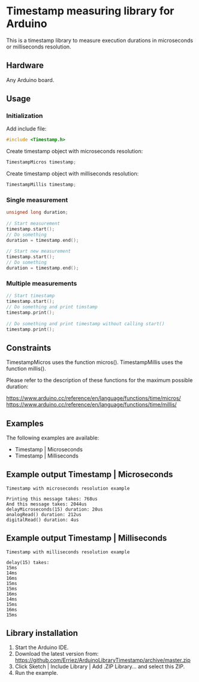 # Timestamp measuring library for Arduino

This is a timestamp library to measure execution durations in microseconds or 
milliseconds resolution.

## Hardware
Any Arduino board.

## Usage

### Initialization

Add include file:
```c++
#include <Timestamp.h>
```

Create timestamp object with microseconds resolution: 
```c++
TimestampMicros timestamp;
```

Create timestamp object with milliseconds resolution: 
```c++
TimestampMillis timestamp;
```

### Single measurement
```c++
unsigned long duration;
  
// Start measurement
timestamp.start();
// Do something
duration = timestamp.end();
  
// Start new measurement
timestamp.start();
// Do something
duration = timestamp.end();
```

### Multiple measurements
```c++
// Start timestamp
timestamp.start();
// Do something and print timstamp
timestamp.print();
  
// Do something and print timestamp without calling start()
timestamp.print();
```

## Constraints
TimestampMicros uses the function micros().
TimestampMillis uses the function millis().
  
Please refer to the description of these functions for the maximum possible
duration:
  
https://www.arduino.cc/reference/en/language/functions/time/micros/
https://www.arduino.cc/reference/en/language/functions/time/millis/

## Examples
The following examples are available:
* Timestamp | Microseconds
* Timestamp | Milliseconds

## Example output Timestamp | Microseconds
```
Timestamp with microseconds resolution example
  
Printing this message takes: 768us
And this message takes: 2044us
delayMicroseconds(15) duration: 20us
analogRead() duration: 212us
digitalRead() duration: 4us
```

## Example output Timestamp | Milliseconds
```
Timestamp with milliseconds resolution example
  
delay(15) takes:
15ms
14ms
16ms
15ms
15ms
16ms
14ms
15ms
16ms
15ms
```

## Library installation
1. Start the Arduino IDE.
2. Download the latest version from:  
   https://github.com/Erriez/ArduinoLibraryTimestamp/archive/master.zip
3. Click Sketch | Include Library | Add .ZIP Library... and select this ZIP.
5. Run the example.
